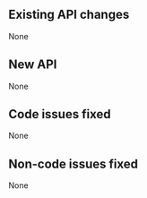 ## Existing API changes
None

## New API
None

## Code issues fixed
None

## Non-code issues fixed
None